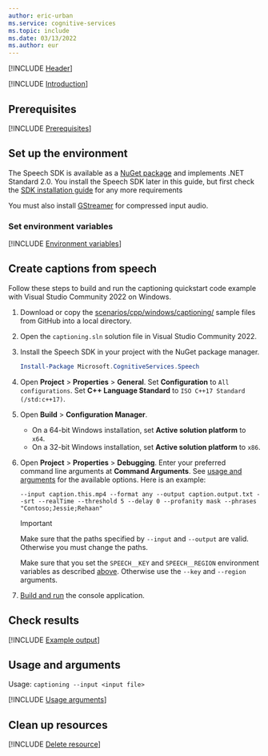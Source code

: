 ```yaml
---
author: eric-urban
ms.service: cognitive-services
ms.topic: include
ms.date: 03/13/2022
ms.author: eur
---
```


[!INCLUDE [Header](../../common/cpp.md)]

[!INCLUDE [Introduction](intro.md)]

## Prerequisites

[!INCLUDE [Prerequisites](../../common/azure-prerequisites.md)]

## Set up the environment

The Speech SDK is available as a [NuGet package](https://www.nuget.org/packages/Microsoft.CognitiveServices.Speech) and implements .NET Standard 2.0. You install the Speech SDK later in this guide, but first check the [SDK installation guide](../../../quickstarts/setup-platform.md?pivots=programming-language-cpp) for any more requirements

You must also install [GStreamer](~/articles/ai-services/speech-service/how-to-use-codec-compressed-audio-input-streams.md) for compressed input audio.

### Set environment variables

[!INCLUDE [Environment variables](../../common/environment-variables.md)]

## Create captions from speech

Follow these steps to build and run the captioning quickstart code example with Visual Studio Community 2022 on Windows. 

1. Download or copy the <a href="https://github.com/Azure-Samples/cognitive-services-speech-sdk/tree/master/scenarios/cpp/windows/captioning"  title="Copy the samples"  target="_blank">scenarios/cpp/windows/captioning/</a> sample files from GitHub into a local directory. 
1. Open the `captioning.sln` solution file in Visual Studio Community 2022.  
1. Install the Speech SDK in your project with the NuGet package manager.
    ```powershell
    Install-Package Microsoft.CognitiveServices.Speech
    ```
1. Open **Project** > **Properties** > **General**. Set **Configuration** to `All configurations`. Set **C++ Language Standard** to `ISO C++17 Standard (/std:c++17)`.
1. Open **Build** > **Configuration Manager**.
    - On a 64-bit Windows installation, set **Active solution platform** to `x64`.
    - On a 32-bit Windows installation, set **Active solution platform** to `x86`.
1. Open **Project** > **Properties** > **Debugging**. Enter your preferred command line arguments at **Command Arguments**. See [usage and arguments](#usage-and-arguments) for the available options. Here is an example:
    ```
    --input caption.this.mp4 --format any --output caption.output.txt --srt --realTime --threshold 5 --delay 0 --profanity mask --phrases "Contoso;Jessie;Rehaan"
    ```
    > [!IMPORTANT]
    > Make sure that the paths specified by `--input` and `--output` are valid. Otherwise you must change the paths.
    > 
    > Make sure that you set the `SPEECH__KEY` and `SPEECH__REGION` environment variables as described [above](#set-environment-variables). Otherwise use the `--key` and `--region` arguments.

1. [Build and run](/cpp/build/vscpp-step-2-build) the console application. 

## Check results

[!INCLUDE [Example output](example-output-v2.md)]

## Usage and arguments

Usage: `captioning --input <input file>`

[!INCLUDE [Usage arguments](usage-arguments-v2.md)]

## Clean up resources

[!INCLUDE [Delete resource](../../common/delete-resource.md)]

